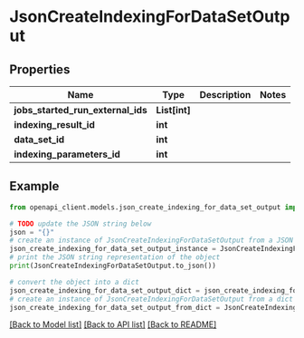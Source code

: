 # JsonCreateIndexingForDataSetOutput


## Properties

Name | Type | Description | Notes
------------ | ------------- | ------------- | -------------
**jobs_started_run_external_ids** | **List[int]** |  | 
**indexing_result_id** | **int** |  | 
**data_set_id** | **int** |  | 
**indexing_parameters_id** | **int** |  | 

## Example

```python
from openapi_client.models.json_create_indexing_for_data_set_output import JsonCreateIndexingForDataSetOutput

# TODO update the JSON string below
json = "{}"
# create an instance of JsonCreateIndexingForDataSetOutput from a JSON string
json_create_indexing_for_data_set_output_instance = JsonCreateIndexingForDataSetOutput.from_json(json)
# print the JSON string representation of the object
print(JsonCreateIndexingForDataSetOutput.to_json())

# convert the object into a dict
json_create_indexing_for_data_set_output_dict = json_create_indexing_for_data_set_output_instance.to_dict()
# create an instance of JsonCreateIndexingForDataSetOutput from a dict
json_create_indexing_for_data_set_output_from_dict = JsonCreateIndexingForDataSetOutput.from_dict(json_create_indexing_for_data_set_output_dict)
```
[[Back to Model list]](../README.md#documentation-for-models) [[Back to API list]](../README.md#documentation-for-api-endpoints) [[Back to README]](../README.md)


